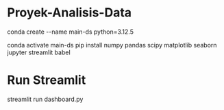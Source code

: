 # Proyek-Analisis-Data
conda create --name main-ds python=3.12.5

conda activate main-ds
pip install numpy pandas scipy matplotlib seaborn jupyter streamlit babel

# Run Streamlit
streamlit run dashboard.py
